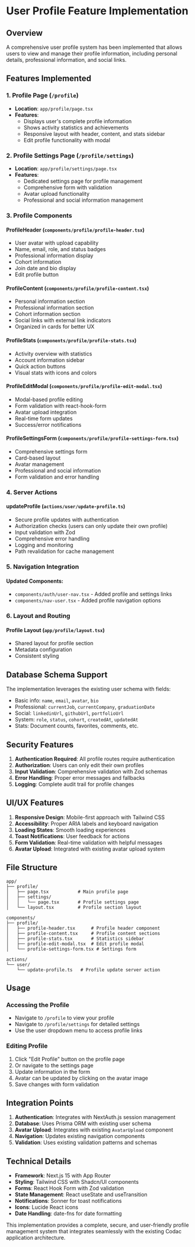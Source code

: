 # User Profile Feature Implementation

## Overview

A comprehensive user profile system has been implemented that allows users to view and manage their profile information, including personal details, professional information, and social links.

## Features Implemented

### 1. Profile Page (`/profile`)

- **Location**: `app/profile/page.tsx`
- **Features**:
  - Displays user's complete profile information
  - Shows activity statistics and achievements
  - Responsive layout with header, content, and stats sidebar
  - Edit profile functionality with modal

### 2. Profile Settings Page (`/profile/settings`)

- **Location**: `app/profile/settings/page.tsx`
- **Features**:
  - Dedicated settings page for profile management
  - Comprehensive form with validation
  - Avatar upload functionality
  - Professional and social information management

### 3. Profile Components

#### ProfileHeader (`components/profile/profile-header.tsx`)

- User avatar with upload capability
- Name, email, role, and status badges
- Professional information display
- Cohort information
- Join date and bio display
- Edit profile button

#### ProfileContent (`components/profile/profile-content.tsx`)

- Personal information section
- Professional information section
- Cohort information section
- Social links with external link indicators
- Organized in cards for better UX

#### ProfileStats (`components/profile/profile-stats.tsx`)

- Activity overview with statistics
- Account information sidebar
- Quick action buttons
- Visual stats with icons and colors

#### ProfileEditModal (`components/profile/profile-edit-modal.tsx`)

- Modal-based profile editing
- Form validation with react-hook-form
- Avatar upload integration
- Real-time form updates
- Success/error notifications

#### ProfileSettingsForm (`components/profile/profile-settings-form.tsx`)

- Comprehensive settings form
- Card-based layout
- Avatar management
- Professional and social information
- Form validation and error handling

### 4. Server Actions

#### updateProfile (`actions/user/update-profile.ts`)

- Secure profile updates with authentication
- Authorization checks (users can only update their own profile)
- Input validation with Zod
- Comprehensive error handling
- Logging and monitoring
- Path revalidation for cache management

### 5. Navigation Integration

#### Updated Components:

- `components/auth/user-nav.tsx` - Added profile and settings links
- `components/nav-user.tsx` - Added profile navigation options

### 6. Layout and Routing

#### Profile Layout (`app/profile/layout.tsx`)

- Shared layout for profile section
- Metadata configuration
- Consistent styling

## Database Schema Support

The implementation leverages the existing user schema with fields:

- Basic info: `name`, `email`, `avatar`, `bio`
- Professional: `currentJob`, `currentCompany`, `graduationDate`
- Social: `linkedinUrl`, `githubUrl`, `portfolioUrl`
- System: `role`, `status`, `cohort`, `createdAt`, `updatedAt`
- Stats: Document counts, favorites, comments, etc.

## Security Features

1. **Authentication Required**: All profile routes require authentication
2. **Authorization**: Users can only edit their own profiles
3. **Input Validation**: Comprehensive validation with Zod schemas
4. **Error Handling**: Proper error messages and fallbacks
5. **Logging**: Complete audit trail for profile changes

## UI/UX Features

1. **Responsive Design**: Mobile-first approach with Tailwind CSS
2. **Accessibility**: Proper ARIA labels and keyboard navigation
3. **Loading States**: Smooth loading experiences
4. **Toast Notifications**: User feedback for actions
5. **Form Validation**: Real-time validation with helpful messages
6. **Avatar Upload**: Integrated with existing avatar upload system

## File Structure

```
app/
├── profile/
│   ├── page.tsx           # Main profile page
│   ├── settings/
│   │   └── page.tsx       # Profile settings page
│   └── layout.tsx         # Profile section layout

components/
├── profile/
│   ├── profile-header.tsx      # Profile header component
│   ├── profile-content.tsx     # Profile content sections
│   ├── profile-stats.tsx       # Statistics sidebar
│   ├── profile-edit-modal.tsx  # Edit profile modal
│   └── profile-settings-form.tsx # Settings form

actions/
└── user/
    └── update-profile.ts   # Profile update server action
```

## Usage

### Accessing the Profile

- Navigate to `/profile` to view your profile
- Navigate to `/profile/settings` for detailed settings
- Use the user dropdown menu to access profile links

### Editing Profile

1. Click "Edit Profile" button on the profile page
2. Or navigate to the settings page
3. Update information in the form
4. Avatar can be updated by clicking on the avatar image
5. Save changes with form validation

## Integration Points

1. **Authentication**: Integrates with NextAuth.js session management
2. **Database**: Uses Prisma ORM with existing user schema
3. **Avatar Upload**: Integrates with existing `AvatarUpload` component
4. **Navigation**: Updates existing navigation components
5. **Validation**: Uses existing validation patterns and schemas

## Technical Details

- **Framework**: Next.js 15 with App Router
- **Styling**: Tailwind CSS with Shadcn/UI components
- **Forms**: React Hook Form with Zod validation
- **State Management**: React useState and useTransition
- **Notifications**: Sonner for toast notifications
- **Icons**: Lucide React icons
- **Date Handling**: date-fns for date formatting

This implementation provides a complete, secure, and user-friendly profile management system that integrates seamlessly with the existing Codac application architecture.
